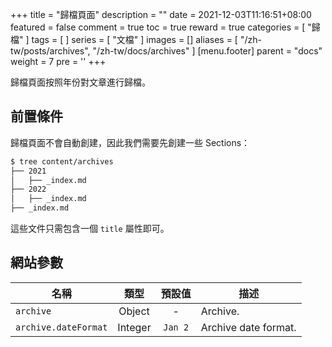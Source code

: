 +++
title = "歸檔頁面"
description = ""
date = 2021-12-03T11:16:51+08:00
featured = false
comment = true
toc = true
reward = true
categories = [
  "歸檔"
]
tags = [
]
series = [
  "文檔"
]
images = []
aliases = [
  "/zh-tw/posts/archives",
  "/zh-tw/docs/archives"
]
[menu.footer]
  parent = "docs"
  weight = 7
  pre = '<i class="fas fa-fw fa-file-archive"></i>'
+++

歸檔頁面按照年份對文章進行歸檔。

<!--more-->

## 前置條件

歸檔頁面不會自動創建，因此我們需要先創建一些 Sections：

```bash
$ tree content/archives
├── 2021
│   ├── _index.md
├── 2022
│   ├── _index.md
├── _index.md
```

這些文件只需包含一個 `title` 屬性即可。

## 網站參數

| 名稱 | 類型 | 預設值 | 描述
|---|:-:|:-:|---
| `archive` | Object | - | Archive.
| `archive.dateFormat` | Integer | `Jan 2` | Archive date format.
